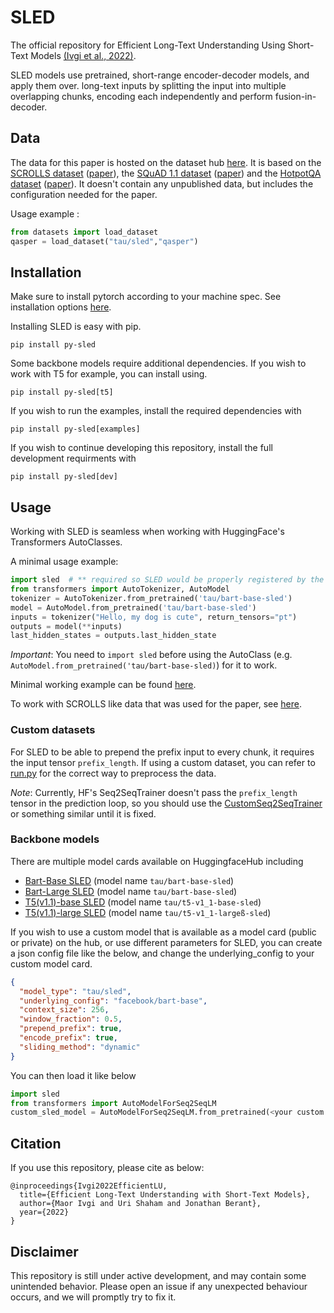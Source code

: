 # SLED
The official repository for Efficient Long-Text Understanding Using Short-Text Models [(Ivgi et al., 2022)](https://arxiv.org/abs/2208.00748.pdf).

SLED models use pretrained, short-range encoder-decoder models, and apply them over. 
long-text inputs by splitting the input into multiple overlapping chunks, encoding each independently and perform fusion-in-decoder.


## Data
The data for this paper is hosted on the dataset hub [here](https://huggingface.co/datasets/tau/sled). 
It is based on the [SCROLLS dataset](https://huggingface.co/datasets/tau/scrolls) ([paper](https://arxiv.org/pdf/2201.03533.pdf)), the [SQuAD 1.1 dataset](https://huggingface.co/datasets/squad) ([paper](https://arxiv.org/pdf/1606.05250.pdf)) and the [HotpotQA dataset](https://huggingface.co/datasets/hotpot_qa) ([paper](https://arxiv.org/pdf/1809.09600.pdf)).
It doesn't contain any unpublished data, but includes the configuration needed for the paper.

Usage example :
```python
from datasets import load_dataset
qasper = load_dataset("tau/sled","qasper")
```

## Installation

Make sure to install pytorch according to your machine spec. See installation options [here](https://pytorch.org/get-started/locally/).

Installing SLED is easy with pip.
```
pip install py-sled
```

Some backbone models require additional dependencies. If you wish to work with T5 for example, you can install using.
```
pip install py-sled[t5]
```

If you wish to run the examples, install the required dependencies with
```
pip install py-sled[examples]
```

If you wish to continue developing this repository, install the full development requirments with
```
pip install py-sled[dev]
```

## Usage
Working with SLED is seamless when working with HuggingFace's Transformers AutoClasses.

A minimal usage example:
```python
import sled  # ** required so SLED would be properly registered by the AutoClasses **
from transformers import AutoTokenizer, AutoModel
tokenizer = AutoTokenizer.from_pretrained('tau/bart-base-sled')
model = AutoModel.from_pretrained('tau/bart-base-sled')
inputs = tokenizer("Hello, my dog is cute", return_tensors="pt")
outputs = model(**inputs)
last_hidden_states = outputs.last_hidden_state
```

_Important_: You need to `import sled` before using the AutoClass (e.g. `AutoModel.from_pretrained('tau/bart-base-sled)`) for it to work.

Minimal working example can be found [here](examples/usage_example.py).

To work with SCROLLS like data that was used for the paper, see [here](https://github.com/Mivg/SLED/examples/seq2seq).

### Custom datasets
For SLED to be able to prepend the prefix input to every chunk, it requires the input tensor `prefix_length`. 
If using a custom dataset, you can refer to [run.py](examples/seq2seq/run.py) for the correct way to preprocess the data.

_Note_: Currently, HF's Seq2SeqTrainer doesn't pass the `prefix_length` tensor in the prediction loop, so you 
 should use the [CustomSeq2SeqTrainer](examples/seq2seq/utils/custom_seq2seq_trainer.py) or something similar until it is 
fixed.

### Backbone models
There are multiple model cards available on HuggingfaceHub including
- [Bart-Base SLED](https://huggingface.co/tau/bart-base-sled) (model name `tau/bart-base-sled`)
- [Bart-Large SLED](https://huggingface.co/tau/bart-large-sled) (model name `tau/bart-base-sled`)
- [T5(v1.1)-base SLED](https://huggingface.co/tau/t5-v1_1-base-sled) (model name `tau/t5-v1_1-base-sled`)
- [T5(v1.1)-large SLED](https://huggingface.co/tau/t5-v1_1-large-sled) (model name `tau/t5-v1_1-largeß-sled`)

If you wish to use a custom model that is available as a model card (public or private) on the hub, or use 
different parameters for SLED, you can create a json config file like the below, and change the underlying_config to your custom model card.
```json
{
  "model_type": "tau/sled",
  "underlying_config": "facebook/bart-base",
  "context_size": 256,
  "window_fraction": 0.5,
  "prepend_prefix": true,
  "encode_prefix": true,
  "sliding_method": "dynamic"
}
```
You can then load it like below
```python
import sled
from transformers import AutoModelForSeq2SeqLM
custom_sled_model = AutoModelForSeq2SeqLM.from_pretrained(<your custom json config>)
```

## Citation

If you use this repository, please cite as below:
```
@inproceedings{Ivgi2022EfficientLU,
  title={Efficient Long-Text Understanding with Short-Text Models},
  author={Maor Ivgi and Uri Shaham and Jonathan Berant},
  year={2022}
}
```


## Disclaimer
This repository is still under active development, and may contain some unintended behavior. 
Please open an issue if any unexpected behaviour occurs, and we will promptly try to fix it.

